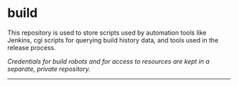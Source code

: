 build
=====

This repository is used to store scripts used by automation tools like Jenkins, cgi
scripts for querying build history data, and tools used in the release process.

_Credentials for build robots and for access to resources are kept in a separate, private repository._


----
